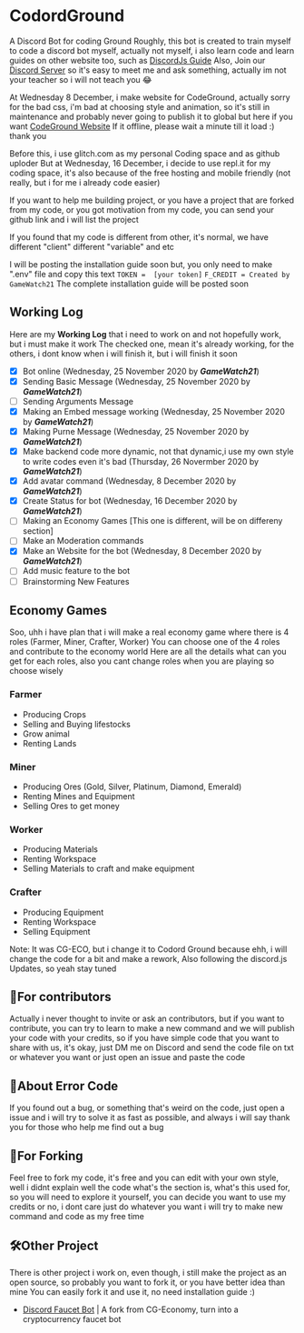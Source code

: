 # CodordGround
A Discord Bot for coding Ground
Roughly, this bot is created to train myself to code a discord bot myself, actually not myself, i also learn code and learn guides on other website too, such as [DiscordJs Guide](https://discordjs.guide)
Also, Join our [Discord Server](https://discord.gg/ASHGkue) so it's easy to meet me and ask something, actually im not your teacher so i will not teach you 😂

At Wednesday 8 December, i make website for CodeGround, actually sorry for the bad css, i'm bad at choosing style and animation, so it's still in maintenance and probably never going to publish it to global but here if you want
[CodeGround Website](https://cg-economy.gamewatch21.repl.co/)
If it offline, please wait a minute till it load :) thank you

Before this, i use glitch.com as my personal Coding space and as github uploder
But at Wednesday, 16 December, i decide to use repl.it for my coding space, it's also because of the free hosting and mobile friendly (not really, but i for me i already code easier)

If you want to help me building project, or you have a project that are forked from my code, or you got motivation from my code, you can send your github link and i will list the project

If you found that my code is different from other, it's normal, we have different "client" different "variable" and etc

I will be posting the installation guide soon but, you only need to make ".env" file and copy this text
`TOKEN =  [your token]`
`F_CREDIT = Created by GameWatch21`
The complete installation guide will be posted soon

## Working Log
Here are my **Working Log** that i need to work on and not hopefully work, but i must make it work
The checked one, mean it's already working, for the others, i dont know when i will finish it, but i will finish it soon
- [x] Bot online (Wednesday, 25 November 2020 by **_GameWatch21_**)
- [x] Sending Basic Message (Wednesday, 25 November 2020 by **_GameWatch21_**)
- [ ] Sending Arguments Message
- [x] Making an Embed message working (Wednesday, 25 November 2020 by **_GameWatch21_**)
- [x] Making Purne Message (Wednesday, 25 November 2020 by **_GameWatch21_**)
- [x] Make backend code more dynamic, not that dynamic,i  use my own style to write codes even it's bad (Thursday, 26 Novermber 2020 by **_GameWatch21_**)
- [x] Add avatar command (Wednesday, 8 December 2020 by **_GameWatch21_**)
- [x] Create Status for bot (Wednesday, 16 December 2020 by **_GameWatch21_**)
- [ ] Making an Economy Games [This one is different, will be on differeny section]
- [ ] Make an Moderation commands
- [x] Make an Website for the bot (Wednesday, 8 December 2020 by **_GameWatch21_**)
- [ ] Add music feature to the bot
- [ ] Brainstorming New Features

## Economy Games
Soo, uhh i have plan that i will make a real economy game where there is 4 roles (Farmer, Miner, Crafter, Worker)
You can choose one of the 4 roles and contribute to the economy world
Here are all the details what can you get for each roles, also you cant change roles when you are playing so choose wisely
### Farmer
- Producing Crops
- Selling and Buying lifestocks
- Grow animal
- Renting Lands

### Miner
- Producing Ores (Gold, Silver, Platinum, Diamond, Emerald)
- Renting Mines and Equipment
- Selling Ores to get money

### Worker
- Producing Materials
- Renting Workspace
- Selling Materials to craft and make equipment

### Crafter
- Producing Equipment
- Renting Workspace
- Selling Equipment

Note: It was CG-ECO, but i change it to Codord Ground because ehh, i will change the code for a bit and make a rework, Also following the discord.js Updates, so yeah stay tuned

## 👤For contributors
Actually i never thought to invite or ask an contributors, but if you want to contribute, you can try to learn to make a new command and we will publish your code with your credits, so if you have simple code that you want to share with us, it's okay, just DM me on Discord and send the code file on txt or whatever you want or just open an issue and paste the code

## 🚫About Error Code
If you found out a bug, or something that's weird on the code, just open a issue and i will try to solve it as fast as possible, and always i will say thank you for those who help me find out a bug

## 🍴For Forking
Feel free to fork my code, it's free and you can edit with your own style, well i didnt explain well the code what's the section is, what's this used for, so you will need to explore it yourself, you can decide you want to use my credits or no, i dont care just do whatever you want i will try to make new command and code as my free time

## 🛠️Other Project
There is other project i work on, even though, i still make the project as an open source, so probably you want to fork it, or you have better idea than mine
You can easily fork it and use it, no need installation guide :)
- [Discord Faucet Bot](https://github.com/GameWatch21/faucet-bot) | A fork from CG-Economy, turn into a cryptocurrency faucet bot
